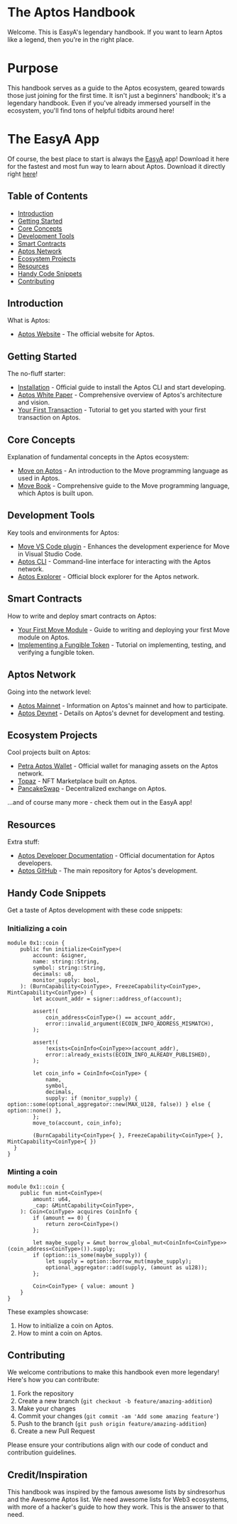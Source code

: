 # The Aptos Handbook

Welcome. This is EasyA's legendary handbook. If you want to learn Aptos like a legend, then you're in the right place.

# Purpose

This handbook serves as a guide to the Aptos ecosystem, geared towards those just joining for the first time. It isn't just a beginners' handbook; it's a legendary handbook. Even if you've already immersed yourself in the ecosystem, you'll find tons of helpful tidbits around here!

# The EasyA App

Of course, the best place to start is always the [EasyA](https://www.easya.io) app! Download it here for the fastest and most fun way to learn about Aptos. Download it directly right [here](https://links.easya.io/links/gotoapp)!

## Table of Contents

- [Introduction](#introduction)
- [Getting Started](#getting-started)
- [Core Concepts](#core-concepts)
- [Development Tools](#development-tools)
- [Smart Contracts](#smart-contracts)
- [Aptos Network](#aptos-network)
- [Ecosystem Projects](#ecosystem-projects)
- [Resources](#resources)
- [Handy Code Snippets](#handy-code-snippets)
- [Contributing](#contributing)

## Introduction

What is Aptos:

- [Aptos Website](https://aptoslabs.com/) - The official website for Aptos.

## Getting Started

The no-fluff starter:

- [Installation](https://aptos.dev/tools/install-cli/) - Official guide to install the Aptos CLI and start developing.
- [Aptos White Paper](https://aptos.dev/aptos-white-paper/) - Comprehensive overview of Aptos's architecture and vision.
- [Your First Transaction](https://aptos.dev/tutorials/your-first-transaction) - Tutorial to get you started with your first transaction on Aptos.

## Core Concepts

Explanation of fundamental concepts in the Aptos ecosystem:

- [Move on Aptos](https://aptos.dev/move/move-on-aptos) - An introduction to the Move programming language as used in Aptos.
- [Move Book](https://move-book.com/) - Comprehensive guide to the Move programming language, which Aptos is built upon.

## Development Tools

Key tools and environments for Aptos:

- [Move VS Code plugin](https://marketplace.visualstudio.com/items?itemName=move.move-analyzer) - Enhances the development experience for Move in Visual Studio Code.
- [Aptos CLI](https://aptos.dev/tools/install-cli/) - Command-line interface for interacting with the Aptos network.
- [Aptos Explorer](https://explorer.aptoslabs.com/) - Official block explorer for the Aptos network.

## Smart Contracts

How to write and deploy smart contracts on Aptos:

- [Your First Move Module](https://aptos.dev/tutorials/first-move-module) - Guide to writing and deploying your first Move module on Aptos.
- [Implementing a Fungible Token](https://github.com/move-language/move/tree/main/language/documentation/tutorial) - Tutorial on implementing, testing, and verifying a fungible token.

## Aptos Network

Going into the network level:

- [Aptos Mainnet](https://aptoslabs.com/community) - Information on Aptos's mainnet and how to participate.
- [Aptos Devnet](https://aptos.dev/nodes/aptos-deployments/) - Details on Aptos's devnet for development and testing.

## Ecosystem Projects

Cool projects built on Aptos:

- [Petra Aptos Wallet](https://petra.app/) - Official wallet for managing assets on the Aptos network.
- [Topaz](https://www.topaz.so/) - NFT Marketplace built on Aptos.
- [PancakeSwap](https://aptos.pancakeswap.finance/swap) - Decentralized exchange on Aptos.

...and of course many more - check them out in the EasyA app!

## Resources

Extra stuff:

- [Aptos Developer Documentation](https://aptos.dev/) - Official documentation for Aptos developers.
- [Aptos GitHub](https://github.com/aptos-labs/aptos-core) - The main repository for Aptos's development.

## Handy Code Snippets

Get a taste of Aptos development with these code snippets:

### Initializing a coin

```move
module 0x1::coin {
    public fun initialize<CoinType>(
        account: &signer,
        name: string::String,
        symbol: string::String,
        decimals: u8,
        monitor_supply: bool,
    ): (BurnCapability<CoinType>, FreezeCapability<CoinType>, MintCapability<CoinType>) {
        let account_addr = signer::address_of(account);
 
        assert!(
            coin_address<CoinType>() == account_addr,
            error::invalid_argument(ECOIN_INFO_ADDRESS_MISMATCH),
        );
 
        assert!(
            !exists<CoinInfo<CoinType>>(account_addr),
            error::already_exists(ECOIN_INFO_ALREADY_PUBLISHED),
        );
 
        let coin_info = CoinInfo<CoinType> {
            name,
            symbol,
            decimals,
            supply: if (monitor_supply) { option::some(optional_aggregator::new(MAX_U128, false)) } else { option::none() },
        };
        move_to(account, coin_info);
 
        (BurnCapability<CoinType>{ }, FreezeCapability<CoinType>{ }, MintCapability<CoinType>{ })
  }
}
```

### Minting a coin

```move
module 0x1::coin {
    public fun mint<CoinType>(
        amount: u64,
        _cap: &MintCapability<CoinType>,
    ): Coin<CoinType> acquires CoinInfo {
        if (amount == 0) {
            return zero<CoinType>()
        };
 
        let maybe_supply = &mut borrow_global_mut<CoinInfo<CoinType>>(coin_address<CoinType>()).supply;
        if (option::is_some(maybe_supply)) {
            let supply = option::borrow_mut(maybe_supply);
            optional_aggregator::add(supply, (amount as u128));
        };
 
        Coin<CoinType> { value: amount }
    }
}
```



These examples showcase:
1. How to initialize a coin on Aptos.
2. How to mint a coin on Aptos.

## Contributing

We welcome contributions to make this handbook even more legendary! Here's how you can contribute:

1. Fork the repository
2. Create a new branch (`git checkout -b feature/amazing-addition`)
3. Make your changes
4. Commit your changes (`git commit -am 'Add some amazing feature'`)
5. Push to the branch (`git push origin feature/amazing-addition`)
6. Create a new Pull Request

Please ensure your contributions align with our code of conduct and contribution guidelines.

## Credit/Inspiration

This handbook was inspired by the famous awesome lists by sindresorhus and the Awesome Aptos list. We need awesome lists for Web3 ecosystems, with more of a hacker's guide to how they work. This is the answer to that need.
